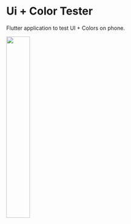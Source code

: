 # Ui + Color Tester

Flutter application to test UI + Colors on phone.

<img src="https://user-images.githubusercontent.com/21291813/115313304-65f26100-a149-11eb-9c9d-4719fc2db000.png" width="35%"></img> 
